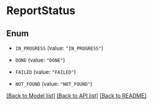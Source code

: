 # ReportStatus

## Enum


* `IN_PROGRESS` (value: `"IN_PROGRESS"`)

* `DONE` (value: `"DONE"`)

* `FAILED` (value: `"FAILED"`)

* `NOT_FOUND` (value: `"NOT_FOUND"`)


[[Back to Model list]](../README.md#documentation-for-models) [[Back to API list]](../README.md#documentation-for-api-endpoints) [[Back to README]](../README.md)



